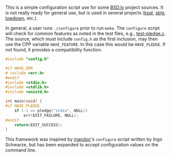 This is a simple configuration script use for some
[BSD.lv](https://www.bsd.lv) project sources.  It is not really ready
for general use, but is used in several projects
([ksql](https://kristaps.bsd.lv/ksql),
[sblg](https://kristaps.bsd.lv/sblg),
[lowdown](https://kristaps.bsd.lv/lowdown), etc.).

In general, a user runs `./configure` prior to run `make`.  The
`configure` script will check for common features as noted in the test
files, e.g.,
[test-pledge.c](https://github.com/kristapsdz/oconfigure/blob/master/test-pledge.c).
The source, which must include `config.h` as the first inclusion, may
then use the CPP variable `HAVE_FEATURE`. In this case this would be
`HAVE_PLEDGE`.
If not found, it provides a compatibility function.

```c
#include "config.h"

#if HAVE_ERR
# include <err.h>
#endif
#include <stdio.h>
#include <stdlib.h>
#include <unistd.h>

int main(void) {
#if HAVE_PLEDGE
	if (-1 == pledge("stdio", NULL))
		err(EXIT_FAILURE, NULL);
#endif
	return(EXIT_SUCCESS);
}
```

This framework was inspired by [mandoc](https://mdocml.bsd.lv)'s
`configure` script written by Ingo Schwarze, but has been expanded to
accept configuration values on the command line.
